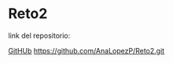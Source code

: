 # Reto2

link del repositorio:

[GitHUb](https://github.com/AnaLopezP/Reto2.git)
https://github.com/AnaLopezP/Reto2.git

